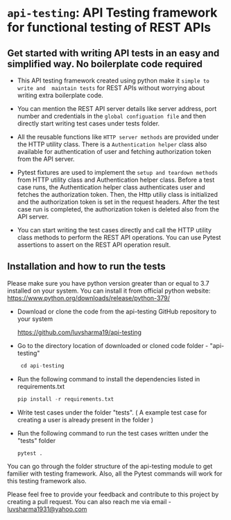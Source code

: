 `api-testing`: API Testing framework for functional testing of REST APIs
============================================================

Get started with writing API tests in an easy and simplified way. No boilerplate code required
----------------------------------------------------------------------------------------------

- This API testing framework created using python make it `simple to write and  maintain tests` for REST APIs without worrying about writing extra boilerplate code.

- You can mention the REST API server details like server address, port number and credentials in the `global configuation file` and then directly start writing test cases under tests folder. 

- All the reusable functions like `HTTP server methods` are provided under the HTTP utility class. There is a `Authentication helper` class also available for authentication of user and fetching authorization token from the API server.

- Pytest fixtures are used to implement the `setup and teardown methods` from HTTP utility class and Authentication helper class. Before a test case runs, the Authentication helper class authenticates user and fetches the authorization token. Then, the Http utiliy class is initialized and the authorization token is set in the request headers. After the test case run is completed, the authorization token is deleted also from the API server.

- You can start writing the test cases directly and call the HTTP utility class methods to perform the REST API operations. You can use Pytest assertions to assert on the REST API operation result.

Installation and how to run the tests
-------------------------------------

Please make sure you have python version greater than or equal to 3.7 installed on your system. You can install it from official python website: https://www.python.org/downloads/release/python-379/

- Download or clone the code from the api-testing GitHub repository to your system

  https://github.com/luvsharma19/api-testing  

- Go to the directory location of downloaded or cloned code folder - "api-testing"
  
  ```python
   cd api-testing
   ```
- Run the following command to install the dependencies listed in requirements.txt

  ```python
  pip install -r requirements.txt
  ```

- Write test cases under the folder "tests". ( A example test case for creating a user is already present in the folder )

- Run the following command to run the test cases written under the "tests" folder
  
  ```python
  pytest .
  ```

You can go through the folder structure of the api-testing module to get familier with testing framework. Also, all the Pytest commands will work for this testing framework also.

Please feel free to provide your feedback and contribute to this project by creating a pull request. You can also reach me via email - luvsharma1931@yahoo.com
